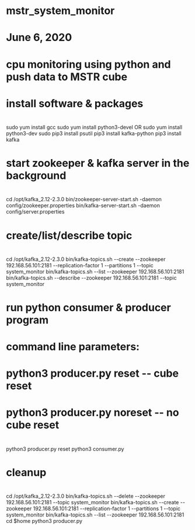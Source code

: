# mstr_system_monitor
# June 6, 2020
# cpu monitoring using python and push data to MSTR cube 

#
# install software & packages
#
sudo yum install gcc
sudo yum install python3-devel OR sudo yum install python3-dev
sudo pip3 install psutil
pip3 install kafka-python
pip3 install kafka


#
# start zookeeper & kafka server in the background
#
cd /opt/kafka_2.12-2.3.0 
bin/zookeeper-server-start.sh -daemon config/zookeeper.properties 
bin/kafka-server-start.sh -daemon config/server.properties


#
# create/list/describe topic
#
cd /opt/kafka_2.12-2.3.0 
bin/kafka-topics.sh --create --zookeeper 192.168.56.101:2181 --replication-factor 1 --partitions 1 --topic system_monitor
bin/kafka-topics.sh --list --zookeeper 192.168.56.101:2181
bin/kafka-topics.sh --describe --zookeeper 192.168.56.101:2181 --topic system_monitor


#
# run python consumer & producer program
# command line parameters:
#     python3 producer.py reset     -- cube reset
#     python3 producer.py noreset   -- no cube reset
#
python3 producer.py reset
python3 consumer.py


#
# cleanup
#
cd /opt/kafka_2.12-2.3.0 
bin/kafka-topics.sh --delete --zookeeper 192.168.56.101:2181 --topic system_monitor
bin/kafka-topics.sh --create --zookeeper 192.168.56.101:2181 --replication-factor 1 --partitions 1 --topic system_monitor
bin/kafka-topics.sh --list --zookeeper 192.168.56.101:2181
cd $home
python3 producer.py
